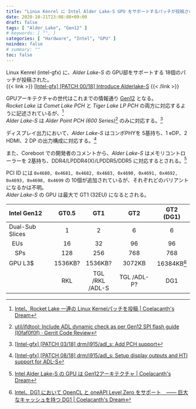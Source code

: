 ```yaml
---
title: "Linux Kenrel に Intel Alder Lake-S GPU をサポートするパッチが投稿される"
date: 2020-10-21T23:08:08+09:00
draft: false
tags: [ "Alder_Lake", "Gen12" ]
# keywords: [ "", ]
categories: [ "Hardware", "Intel", "GPU" ]
noindex: false
# summary: ""
toc: false
---
```


Linux Kenrel (intel-gfx) に、*Alder Lake-S* の GPU部をサポートする 18個のパッチが投稿された。  
{{< link >}} [[Intel-gfx] [PATCH 00/18] Introduce Alderlake-S](https://lists.freedesktop.org/archives/intel-gfx/2020-October/251057.html) {{< /link >}}

GPUアーキテクチャの世代はこれまでの情報通り [Gen12](/tags/gen12) となる。  
*Rocket Lake* は *Comet Lake PCH* と *Tiger Lake LP PCH* の両方に対応するように記述されているが、[^rkl]  
*Alder Lake-S* は *Alder Point PCH (600 Series)*[^adp-600] のみに対応する。[^adp]  

[^rkl]: [Intel、Rocket Lake 一連の Linux Kernelパッチを投稿 | Coelacanth's Dream](/posts/2020/05/01/intel-send-kernel-patch-rocketlake/)
[^adp-600]: [util/ifdtool: Include ADL dynamic check as per Gen12 SPI flash guide (I0faf0f0f) · Gerrit Code Review](https://review.coreboot.org/c/coreboot/+/45808)
[^adp]: [[Intel-gfx] [PATCH 03/18] drm/i915/adl_s: Add PCH support](https://lists.freedesktop.org/archives/intel-gfx/2020-October/251060.html)

ディスプレイ出力において、*Alder Lake-S* はコンボPHYを 5基持ち、1 eDP、2 HDMI、2 DP の出力構成に対応する。[^adls-display]  

また、Coreboot での開発者のコメントから、*Alder Lake-S* はメモリコントローラーを 2基持ち、DDR4/LPDDR4(X)/LPDDR5/DDR5 に対応するとされる。[^adl-mem]  

[^adls-display]: [[Intel-gfx] [PATCH 08/18] drm/i915/adl_s: Setup display outputs and HTI support for ADL-S](https://lists.freedesktop.org/archives/intel-gfx/2020-October/251066.html)
[^adl-mem]: [Intel Alder Lake-S の GPU は Gen12アーキテクチャ | Coelacanth's Dream](/posts/2020/09/14/intel-adls-gen12-gpu/#adls-gt1_adlp-gt2)

PCI ID には `0x4680, 0x4681, 0x4682, 0x4683, 0x4690, 0x4691, 0x4692, 0x4693, 0x4698, 0x4699` の 10個が追加されているが、それぞれどのバリアントになるかは不明。  
*Alder Lake-S* の GPU は最大で GT1 (32EU) になるとされる。  

| Intel Gen12 | GT0.5 | GT1 | GT2 | GT2 (DG1) |
| :-- | :--: | :--: | :--: | :--: |
| Dual-Sub Slices | 1 | 2 | 6 | 6 |
| &ensp;EUs | 16 | 32 | 96 | 96 |
| &ensp;&ensp;SPs | 128 | 256 | 768 | 768 |
| GPU L3$ | 1536KB? | 1536KB? | 3072KB | 16384KB[^dg1-l3] |
| | RKL | TGL /RKL<br>/ADL-S | TGL /ADL-P? | DG1 |

[^dg1-l3]: [Intel、DG1 において OpenCL と oneAPI Level Zero をサポート　―― 巨大なキャッシュを持つ DG1 | Coelacanth's Dream](/posts/2020/06/20/intel-dg1-support-opencl-levelzero/)
